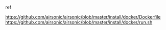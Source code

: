 ref

https://github.com/airsonic/airsonic/blob/master/install/docker/Dockerfile
https://github.com/airsonic/airsonic/blob/master/install/docker/run.sh
